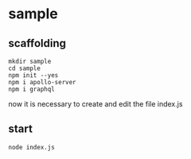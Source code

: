 # sample

## scaffolding

```shell
mkdir sample
cd sample
npm init --yes
npm i apollo-server
npm i graphql
```

now it is necessary to create and edit the file index.js

## start

```shell
node index.js
```
